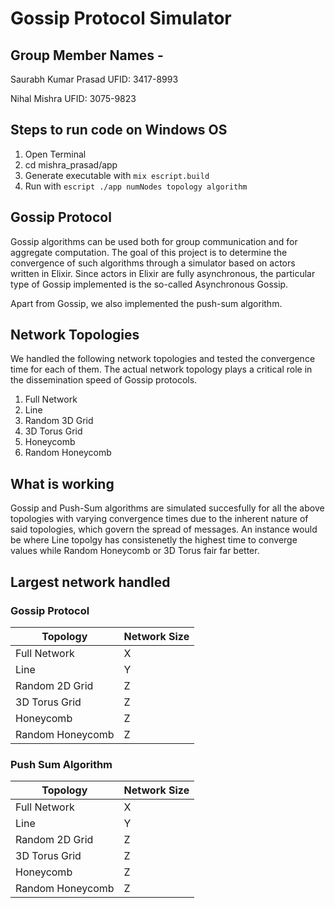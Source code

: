 # **Gossip Protocol Simulator**

## **Group Member Names -**

Saurabh Kumar Prasad UFID: 3417-8993

Nihal Mishra UFID: 3075-9823

## **Steps to run code on Windows OS**

1. Open Terminal
2. cd mishra_prasad/app
3. Generate executable with `mix escript.build`
4. Run with `escript ./app numNodes topology algorithm`

## **Gossip Protocol**

Gossip algorithms can be used both for group communication and for aggregate computation. The goal of this project is to determine the convergence of such algorithms through a simulator based on actors written in Elixir. Since actors in Elixir are fully asynchronous, the particular type of Gossip implemented is the so-called Asynchronous Gossip.

Apart from Gossip, we also implemented the push-sum algorithm.

## **Network Topologies**

We handled the following network topologies and tested the convergence time for each of them. The actual network topology plays a critical role in the dissemination speed of Gossip protocols.

1. Full Network
2. Line
3. Random 3D Grid
4. 3D Torus Grid
5. Honeycomb
6. Random Honeycomb

## **What is working**

Gossip and Push-Sum algorithms are simulated succesfully for all the above topologies with varying convergence times due to the inherent nature of said topologies, which govern the spread of messages. An instance would be where Line topolgy has consistenetly the highest time to converge values while Random Honeycomb or 3D Torus fair far better.

## **Largest network handled**

### Gossip Protocol

| Topology    | Network Size     |
| ----------- | -----------      | 
| Full Network | X|
| Line | Y|
| Random 2D Grid | Z|
| 3D Torus Grid | Z|
| Honeycomb | Z|
| Random Honeycomb | Z|

### Push Sum Algorithm

| Topology    | Network Size     |
| ----------- | -----------      | 
| Full Network | X|
| Line | Y|
| Random 2D Grid | Z|
| 3D Torus Grid | Z|
| Honeycomb | Z|
| Random Honeycomb | Z|
